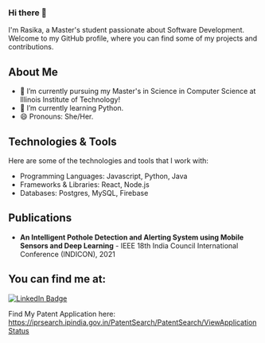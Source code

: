 ### Hi there 👋
I'm Rasika, a Master's student passionate about Software Development. Welcome to my GitHub profile, where you can find some of my projects and contributions.

## About Me

- 🔭 I’m currently pursuing my Master's in Science in Computer Science at Illinois Institute of Technology!
- 🌱 I’m currently learning Python.
- 😄 Pronouns: She/Her.

## Technologies & Tools

Here are some of the technologies and tools that I work with:

- Programming Languages: Javascript, Python, Java
- Frameworks & Libraries: React, Node.js
- Databases: Postgres, MySQL, Firebase

## Publications
- **An Intelligent Pothole Detection and Alerting System using Mobile Sensors and Deep Learning** - IEEE 18th India Council International Conference (INDICON), 2021

## You can find me at:

<div id="badges">
  <a href="https://www.linkedin.com/in/rasika-v/">
    <img src="https://img.shields.io/badge/LinkedIn-blue?style=for-the-badge&logo=linkedin&logoColor=white" alt="LinkedIn Badge"/>
  </a>

  Find My Patent Application here: https://iprsearch.ipindia.gov.in/PatentSearch/PatentSearch/ViewApplicationStatus


<!--
**rasika-v/rasika-v** is a ✨ _special_ ✨ repository because its `README.md` (this file) appears on your GitHub profile.

Here are some ideas to get you started:

- 🔭 I’m currently working on ...
- 🌱 I’m currently learning ...
- 👯 I’m looking to collaborate on ...
- 🤔 I’m looking for help with ...
- 💬 Ask me about ...
- 📫 How to reach me: ...
- 😄 Pronouns: ...
- ⚡ Fun fact: ...
-->
